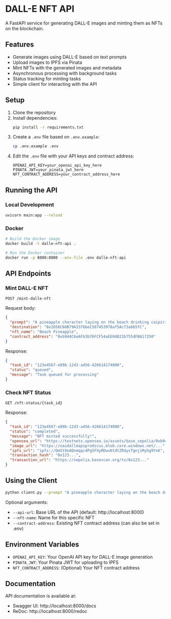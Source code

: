 # DALL-E NFT API

A FastAPI service for generating DALL-E images and minting them as NFTs on the blockchain.

## Features

- Generate images using DALL-E based on text prompts
- Upload images to IPFS via Pinata
- Mint NFTs with the generated images and metadata
- Asynchronous processing with background tasks
- Status tracking for minting tasks
- Simple client for interacting with the API

## Setup

1. Clone the repository
2. Install dependencies:
   ```bash
   pip install -r requirements.txt
   ```
3. Create a `.env` file based on `.env.example`:
   ```bash
   cp .env.example .env
   ```
4. Edit the `.env` file with your API keys and contract address:
   ```
   OPENAI_API_KEY=your_openai_api_key_here
   PINATA_JWT=your_pinata_jwt_here
   NFT_CONTRACT_ADDRESS=your_contract_address_here
   ```

## Running the API

### Local Development

```bash
uvicorn main:app --reload
```

### Docker

```bash
# Build the Docker image
docker build -t dalle-nft-api .

# Run the Docker container
docker run -p 8000:8000 --env-file .env dalle-nft-api
```

## API Endpoints

### Mint DALL-E NFT

```
POST /mint-dalle-nft
```

Request body:
```json
{
  "prompt": "A pineapple character laying on the beach drinking caipirinha",
  "destination": "0x2656C60B79A3376beC507453978af5Ac73a8b5fC",
  "nft_name": "Beach Pineapple",
  "contract_address": "0xb944C6eAFb3b76FCF54aEE0d821b755dFBA17250"
}
```

Response:
```json
{
  "task_id": "123e4567-e89b-12d3-a456-426614174000",
  "status": "queued",
  "message": "Task queued for processing"
}
```

### Check NFT Status

```
GET /nft-status/{task_id}
```

Response:
```json
{
  "task_id": "123e4567-e89b-12d3-a456-426614174000",
  "status": "completed",
  "message": "NFT minted successfully!",
  "opensea_url": "https://testnets.opensea.io/assets/base_sepolia/0xb944C6eAFb3b76FCF54aEE0d821b755dFBA17250/1",
  "image_url": "https://oaidalleapiprodscus.blob.core.windows.net/...",
  "ipfs_url": "ipfs://QmSt9oAQnmqqc4Pg5FXyRDwvKtdtZRdysTgnjiMyhg9YxK",
  "transaction_hash": "0x123...",
  "transaction_url": "https://sepolia.basescan.org/tx/0x123..."
}
```

## Using the Client

```bash
python client.py --prompt "A pineapple character laying on the beach drinking caipirinha" --destination "0x2656C60B79A3376beC507453978af5Ac73a8b5fC"
```

Optional arguments:
- `--api-url`: Base URL of the API (default: http://localhost:8000)
- `--nft-name`: Name for this specific NFT
- `--contract-address`: Existing NFT contract address (can also be set in .env)

## Environment Variables

- `OPENAI_API_KEY`: Your OpenAI API key for DALL-E image generation
- `PINATA_JWT`: Your Pinata JWT for uploading to IPFS
- `NFT_CONTRACT_ADDRESS`: (Optional) Your NFT contract address

## Documentation

API documentation is available at:
- Swagger UI: http://localhost:8000/docs
- ReDoc: http://localhost:8000/redoc
